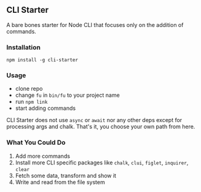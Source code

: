 ## CLI Starter

A bare bones starter for Node CLI that focuses only on the addition of commands.

### Installation 

`npm install -g cli-starter`

### Usage

* clone repo
* change `fu` in `bin/fu` to your project name
* run `npm link`
* start adding commands

CLI Starter does not use `async` or `await` nor any other deps except for 
processing args and chalk. That's it, you choose your own path from here.

### What You Could Do

1. Add more commands
2. Install more CLI specific packages like `chalk`, `clui`, `figlet`, `inquirer`, `clear`
3. Fetch some data, transform and show it
4. Write and read from the file system
